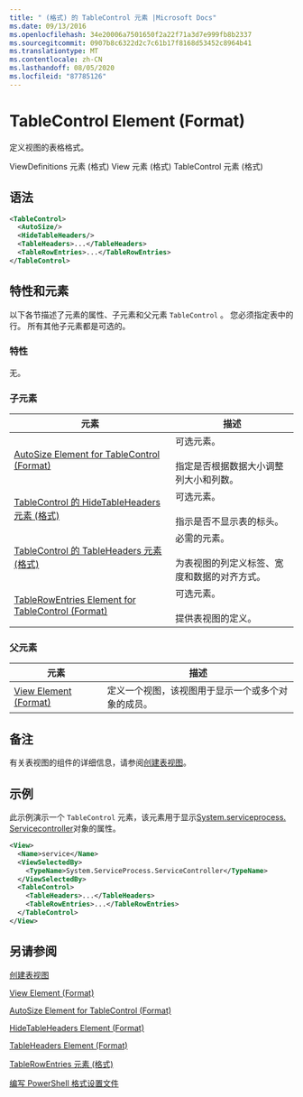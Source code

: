 ```yaml
---
title: " (格式) 的 TableControl 元素 |Microsoft Docs"
ms.date: 09/13/2016
ms.openlocfilehash: 34e20006a7501650f2a22f71a3d7e999fb8b2337
ms.sourcegitcommit: 0907b8c6322d2c7c61b17f8168d53452c8964b41
ms.translationtype: MT
ms.contentlocale: zh-CN
ms.lasthandoff: 08/05/2020
ms.locfileid: "87785126"
---
```

# <a name="tablecontrol-element-format"></a>TableControl Element (Format)

定义视图的表格格式。

ViewDefinitions 元素 (格式) View 元素 (格式) TableControl 元素 (格式) 

## <a name="syntax"></a>语法

```xml
<TableControl>
  <AutoSize/>
  <HideTableHeaders/>
  <TableHeaders>...</TableHeaders>
  <TableRowEntries>...</TableRowEntries>
</TableControl>

```

## <a name="attributes-and-elements"></a>特性和元素

以下各节描述了元素的属性、子元素和父元素 `TableControl` 。 您必须指定表中的行。 所有其他子元素都是可选的。

### <a name="attributes"></a>特性

无。

### <a name="child-elements"></a>子元素

|元素|描述|
|-------------|-----------------|
|[AutoSize Element for TableControl (Format)](./autosize-element-for-tablecontrol-format.md)|可选元素。<br /><br /> 指定是否根据数据大小调整列大小和列数。|
|[TableControl 的 HideTableHeaders 元素 (格式) ](./hidetableheaders-element-format.md)|可选元素。<br /><br /> 指示是否不显示表的标头。|
|[TableControl 的 TableHeaders 元素 (格式) ](./tableheaders-element-format.md)|必需的元素。<br /><br /> 为表视图的列定义标签、宽度和数据的对齐方式。|
|[TableRowEntries Element for TableControl (Format)](./tablerowentries-element-for-tablecontrol-format.md)|可选元素。<br /><br /> 提供表视图的定义。|

### <a name="parent-elements"></a>父元素

|元素|描述|
|-------------|-----------------|
|[View Element (Format)](./view-element-format.md)|定义一个视图，该视图用于显示一个或多个对象的成员。|

## <a name="remarks"></a>备注

有关表视图的组件的详细信息，请参阅[创建表视图](./creating-a-table-view.md)。

## <a name="example"></a>示例

此示例演示一个 `TableControl` 元素，该元素用于显示[System.serviceprocess. Servicecontroller](/dotnet/api/System.ServiceProcess.ServiceController)对象的属性。

```xml
<View>
  <Name>service</Name>
  <ViewSelectedBy>
    <TypeName>System.ServiceProcess.ServiceController</TypeName>
  </ViewSelectedBy>
  <TableControl>
    <TableHeaders>...</TableHeaders>
    <TableRowEntries>...</TableRowEntries>
  </TableControl>
</View>

```

## <a name="see-also"></a>另请参阅

[创建表视图](./creating-a-table-view.md)

[View Element (Format)](./view-element-format.md)

[AutoSize Element for TableControl (Format)](./autosize-element-for-tablecontrol-format.md)

[HideTableHeaders Element (Format)](./hidetableheaders-element-format.md)

[TableHeaders Element (Format)](./tableheaders-element-format.md)

[TableRowEntries 元素 (格式) ](./tablerowentries-element-for-tablecontrol-format.md)

[编写 PowerShell 格式设置文件](./writing-a-powershell-formatting-file.md)
